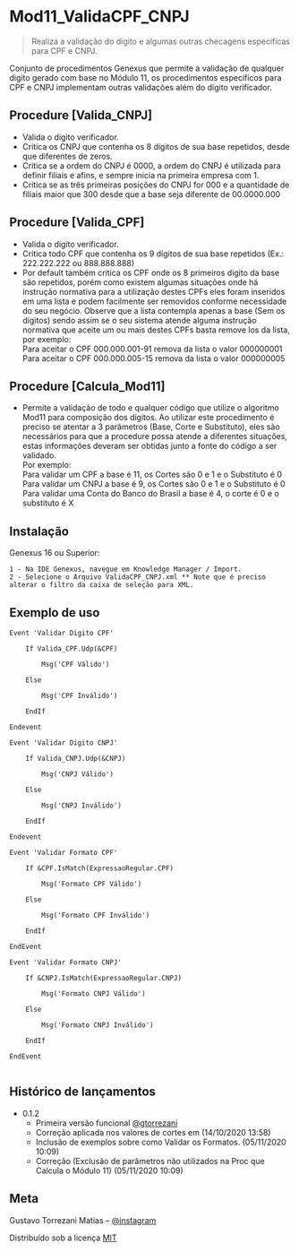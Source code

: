 # Mod11_ValidaCPF_CNPJ
> Realiza a validação do digito e algumas outras checagens especificas para CPF e CNPJ. 

Conjunto de procedimentos Genexus que permite a validação de qualquer digito gerado com base no Módulo 11, os procedimentos específicos para CPF e CNPJ implementam outras validações além do digito verificador.


## Procedure [Valida_CNPJ]
- Valida o digito verificador.
- Critica os CNPJ que contenha os 8 dígitos de sua base repetidos, desde que diferentes de zeros.
- Critica se a ordem do CNPJ é 0000, a ordem do CNPJ é utilizada para definir filiais e afins, e sempre inicia na primeira empresa com 1.
- Critica se as três primeiras posições do CNPJ for 000 e a quantidade de filiais maior que 300 desde que a base seja diferente de 00.0000.000

## Procedure [Valida_CPF]
- Valida o digito verificador.
- Critica todo CPF que contenha os 9 dígitos de sua base repetidos (Ex.: 222.222.222 ou 888.888.888)
- Por default também critica os CPF onde os 8 primeiros digito da base são repetidos, porém como existem algumas situações onde há instrução normativa para a utilização destes CPFs eles foram inseridos em uma lista e podem facilmente ser removidos conforme necessidade do seu negócio.
Observe que a lista contempla apenas a base (Sem os dígitos) sendo assim se o seu sistema atende alguma instrução normativa que aceite um ou mais destes CPFs basta remove los da lista, por exemplo:<br>
Para aceitar o CPF 000.000.001-91 remova da lista o valor 000000001<br>
Para aceitar o CPF 000.000.005-15 remova da lista o valor 000000005

## Procedure [Calcula_Mod11]
- Permite a validação de todo e qualquer código que utilize o algoritmo Mod11 para composição dos dígitos.
Ao utilizar este procedimento é preciso se atentar a 3 parâmetros (Base, Corte e Substituto), eles são necessários para que a procedure possa atende a diferentes situações, estas informações deveram ser obtidas junto a fonte do código a ser validado.<br>
Por exemplo:<br>
Para validar um CPF a base é 11, os Cortes são 0 e 1 e o Substituto é 0<br>
Para validar um CNPJ a base é 9, os Cortes são 0 e 1 e o Substituto é 0<br>
Para validar uma Conta do Banco do Brasil a base é 4, o corte é 0 e o substituto é X<br>

## Instalação

Genexus 16 ou Superior:

```Oxygene
1 - Na IDE Genexus, navegue em Knowledge Manager / Import.
2 - Selecione o Arquivo ValidaCPF_CNPJ.xml ** Note que é preciso alterar o filtro da caixa de seleção para XML.

```

## Exemplo de uso

```
Event 'Validar Digito CPF'
	
	If Valida_CPF.Udp(&CPF)
		
		Msg('CPF Válido')
		
	Else
		
		Msg('CPF Inválido')
		
	EndIf
	
Endevent

Event 'Validar Digito CNPJ'
	
	If Valida_CNPJ.Udp(&CNPJ)
		
		Msg('CNPJ Válido')
		
	Else
		
		Msg('CNPJ Inválido')
		
	EndIf
	
Endevent

Event 'Validar Formato CPF'
	
	If &CPF.IsMatch(ExpressaoRegular.CPF)
		
		Msg('Formato CPF Válido')
		
	Else
		
		Msg('Formato CPF Inválido')
		
	EndIf
	
EndEvent

Event 'Validar Formato CNPJ'
	
	If &CNPJ.IsMatch(ExpressaoRegular.CNPJ)
		
		Msg('Formato CNPJ Válido')
		
	Else
		
		Msg('Formato CNPJ Inválido')
		
	EndIf	
	
EndEvent
	
```

## Histórico de lançamentos

* 0.1.2
    * Primeira versão funcional [@gtorrezani](https://github.com/gtorrezani)
    * Correção aplicada nos valores de cortes em (14/10/2020 13:58)
    * Inclusão de exemplos sobre como Validar os Formatos. (05/11/2020 10:09)
    * Correção (Exclusão de parâmetros não utilizados na Proc que Calcula o Módulo 11) (05/11/2020 10:09)


## Meta

Gustavo Torrezani Matias – [@instagram](https://www.instagram.com/matiassolucoes/)

Distribuído sob a licença [MIT](https://choosealicense.com/licenses/mit/)
